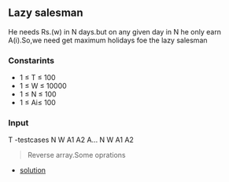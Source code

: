 ## Lazy salesman
  He needs Rs.(w) in N days.but on any given day in N he only earn A(i).So,we need get maximum holidays foe the lazy salesman
### Constarints
- 1 ≤ T ≤ 100 
- 1 ≤ W ≤ 10000
- 1 ≤ N ≤ 100
- 1 ≤ Ai≤ 100

### Input
T -testcases
N W 
A1 A2 A...
N W
A1 A2

> Reverse array.Some oprations

- [solution](https://github.com/Deekshith998/codechef/blob/main/Lazy%20salesman/lazy.c)
